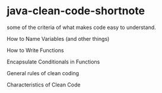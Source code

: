 # java-clean-code-shortnote

some of the criteria of what makes code easy to understand.  

How to Name Variables (and other things)  

How to Write Functions  

Encapsulate Conditionals in Functions 

General rules of clean coding 

Characteristics of Clean Code 

